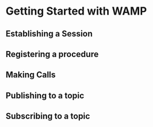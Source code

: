 # Getting Started with WAMP

## Establishing a Session

## Registering a procedure

## Making Calls

## Publishing to a topic

## Subscribing to a topic

